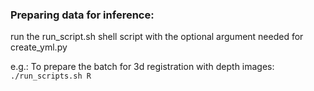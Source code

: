 ### Preparing data for inference:
run the run_script.sh shell script with the optional argument needed for create_yml.py

e.g.:
To prepare the batch for 3d registration with depth images:
`./run_scripts.sh R`